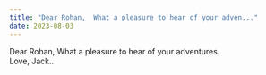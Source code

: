 ```yaml
---
title: "Dear Rohan,  What a pleasure to hear of your adven..."
date: 2023-08-03
---
```


Dear Rohan,  What a pleasure to hear of your adventures.  
Love, Jack..
